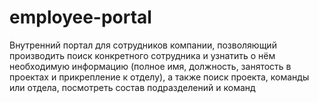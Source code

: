 # employee-portal

 Внутренний портал для сотрудников компании, позволяющий производить поиск конкретного сотрудника и узнатить о нём необходимую информацию (полное имя, должность, занятость в проектах и прикрепление к отделу), а также поиск проекта, команды или отдела, посмотреть состав подразделений и команд
